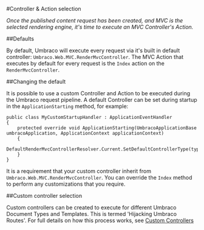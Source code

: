 #Controller & Action selection

_Once the published content request has been created, and MVC is the selected rendering engine, it's time to execute an MVC Controller's Action._

##Defaults

By default, Umbraco will execute every request via it's built in default controller: `Umbraco.Web.MVC.RenderMvcController`.
The MVC Action that executes by default for every request is the `Index` action on the `RenderMvcController`.  

##Changing the default

It is possible to use a custom Controller and Action to be executed during the Umbraco request pipeline.
A default Controller can be set during startup in the `ApplicationStarting` method, for example:

    public class MyCustomStartupHandler : ApplicationEventHandler
    {
        protected override void ApplicationStarting(UmbracoApplicationBase umbracoApplication, ApplicationContext applicationContext)
        {
            DefaultRenderMvcControllerResolver.Current.SetDefaultControllerType(typeof(MyCustomRenderMvcController));
        }
    }

It is a requirement that your custom controller inherit from `Umbraco.Web.MVC.RenderMvcController`.
You can override the `Index` method to perform any customizations that you require.

##Custom controller selection

Custom controllers can be created to execute for different Umbraco Document Types and Templates. This is termed 'Hijacking Umbraco Routes'.
For full details on how this process works, see [Custom Controllers](../../../Reference/Routing/custom-controllers.md)

